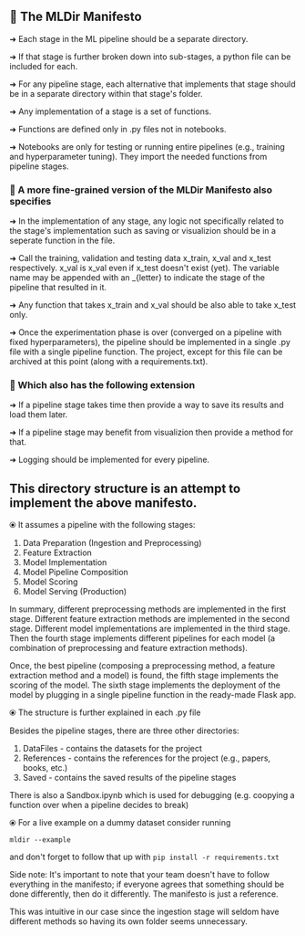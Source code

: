 ## 📜 The MLDir Manifesto
➜ Each stage in the ML pipeline should be a separate directory.

➜ If that stage is further broken down into sub-stages, a python file can be included for each.

➜ For any pipeline stage, each alternative that implements that stage should be in a separate directory within that stage's folder.

➜ Any implementation of a stage is a set of functions.

➜ Functions are defined only in .py files not in notebooks.

➜ Notebooks are only for testing or running entire pipelines (e.g., training and hyperparameter tuning). They import the needed functions from pipeline stages.



### 📜 A more fine-grained version of the MLDir Manifesto also specifies

➜ In the implementation of any stage, any logic not specifically related to the stage's implementation such as saving or visualizion should be in a seperate function in the file.

➜ Call the training, validation and testing data x_train, x_val and x_test respectively. x_val is x_val even if x_test doesn't exist (yet). The variable name may be appended with an _{letter} to indicate the stage of the pipeline that resulted in it.

➜ Any function that takes x_train and x_val should be also able to take x_test only.

➜ Once the experimentation phase is over (converged on a pipeline with fixed hyperparameters), the pipeline should be implemented in a single .py file with a single pipeline function. The project, except for this file can be archived at this point (along with a requirements.txt).

### 📜 Which also has the following extension

➜ If a pipeline stage takes time then provide a way to save its results and load them later.

➜ If a pipeline stage may benefit from visualizion then provide a method for that.

➜ Logging should be implemented for every pipeline.


## This directory structure is an attempt to implement the above manifesto.

⦿ It assumes a pipeline with the following stages:

1. Data Preparation (Ingestion and Preprocessing)           
2. Feature Extraction
3. Model Implementation
4. Model Pipeline Composition
5. Model Scoring
6. Model Serving (Production)

In summary, different preprocessing methods are implemented in the first stage. Different feature extraction methods are implemented in the second stage. Different model implementations are implemented in the third stage. Then the fourth stage implements different pipelines for each model (a combination of preprocessing and feature extraction methods).

Once, the best pipeline (composing a preprocessing method, a feature extraction method and a model) is found, the fifth stage implements the scoring of the model. The sixth stage implements the deployment of the model by plugging in a single pipeline function in the ready-made Flask app.

⦿ The structure is further explained in each .py file

Besides the pipeline stages, there are three other directories:
1. DataFiles - contains the datasets for the project
2. References - contains the references for the project (e.g., papers, books, etc.)
3. Saved - contains the saved results of the pipeline stages

There is also a Sandbox.ipynb which is used for debugging (e.g. coopying a function over when a pipeline decides to break)

⦿ For a live example on a dummy dataset consider running
```
mldir --example
```
and don't forget to follow that up with ```pip install -r requirements.txt```

Side note: It's important to note that your team doesn't have to follow everything in the manifesto; if everyone agrees that something should be done differently, then do it differently. The manifesto is just a reference.

This was intuitive in our case since the ingestion stage will seldom have different methods so having its own folder seems unnecessary. 